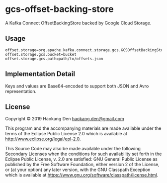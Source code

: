 # gcs-offset-backing-store

A Kafka Connect OffsetBackingStore backed by Google Cloud Storage.

## Usage

```connector.properties
offset.storage=org.apache.kafka.connect.storage.gcs.GCSOffsetBackingStore
offset.storage.gcs.bucket=bucket
offset.storage.gcs.path=path/to/offsets.json
```

## Implementation Detail
Keys and values are Base64-encoded to support both JSON and Avro representation.

## License

Copyright © 2019 Haokang Den <haokang.den@gmail.com>

This program and the accompanying materials are made available under the
terms of the Eclipse Public License 2.0 which is available at
http://www.eclipse.org/legal/epl-2.0.

This Source Code may also be made available under the following Secondary
Licenses when the conditions for such availability set forth in the Eclipse
Public License, v. 2.0 are satisfied: GNU General Public License as published by
the Free Software Foundation, either version 2 of the License, or (at your
option) any later version, with the GNU Classpath Exception which is available
at https://www.gnu.org/software/classpath/license.html.
